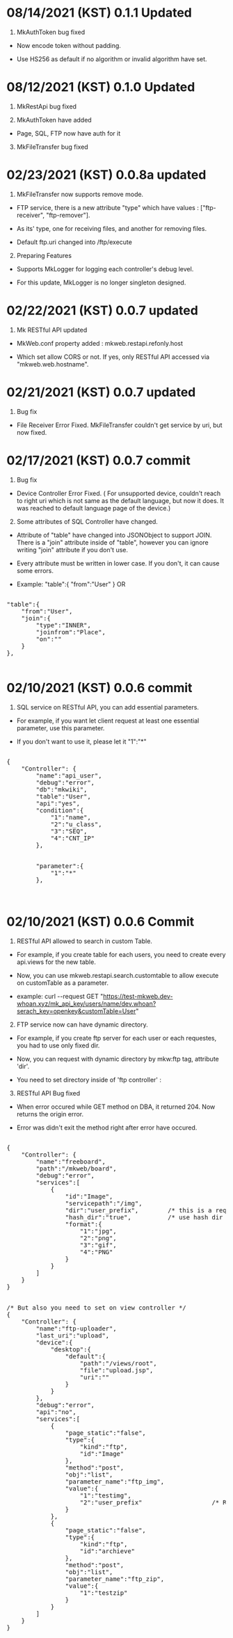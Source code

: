 
# 08/14/2021 (KST) 0.1.1 Updated

1. MkAuthToken bug fixed

- Now encode token without padding.

- Use HS256 as default if no algorithm or invalid algorithm have set.

# 08/12/2021 (KST) 0.1.0 Updated

1. MkRestApi bug fixed

2. MkAuthToken have added

- Page, SQL, FTP now have auth for it

3. MkFileTransfer bug fixed

# 02/23/2021 (KST) 0.0.8a updated

1. MkFileTransfer now supports remove mode.

- FTP service, there is a new attribute "type" which have values : ["ftp-receiver", "ftp-remover"].

- As its' type, one for receiving files, and another for removing files.

- Default ftp.uri changed into /ftp/execute

2. Preparing Features

- Supports MkLogger for logging each controller's debug level.

- For this update, MkLogger is no longer singleton designed.

# 02/22/2021 (KST) 0.0.7 updated

1. Mk RESTful API updated

- MkWeb.conf property added : mkweb.restapi.refonly.host

- Which set allow CORS or not. If yes, only RESTful API accessed via "mkweb.web.hostname".

# 02/21/2021 (KST) 0.0.7 updated

1. Bug fix

- File Receiver Error Fixed.
MkFileTransfer couldn't get service by uri, but now fixed. 

# 02/17/2021 (KST) 0.0.7 commit

1. Bug fix

- Device Controller Error Fixed. ( For unsupported device, couldn't reach to right uri which is not same as the default language, but now it does. It was reached to default language page of the device.) 

2. Some attributes of SQL Controller have changed.

- Attribute of "table" have changed into JSONObject to support JOIN. There is a "join" attribute inside of "table", however you can ignore writing "join" attribute if you don't use.

- Every attribute must be written in lower case. If you don't, it can cause some errors.

- Example: "table":{ "from":"User" } OR

<pre>

"table":{
	"from":"User",
	"join":{
		"type":"INNER",
		"joinfrom":"Place",
		"on":""
	}
},

</pre>

# 02/10/2021 (KST) 0.0.6 commit

1. SQL service on RESTful API, you can add essential parameters.

- For example, if you want let client request at least one essential parameter, use this parameter.

- If you don't want to use it, please let it "1":"*"

<pre>

{
	"Controller": {
		"name":"api_user",
		"debug":"error",
		"db":"mkwiki",
		"table":"User",
		"api":"yes",
		"condition":{
			"1":"name",
			"2":"u_class",
			"3":"SEQ",
			"4":"CNT_IP"
		},
	<span>
			
		"parameter":{
			"1":"*"
		},
	</span>

</pre>
		

# 02/10/2021 (KST) 0.0.6 Commit

1. RESTful API allowed to search in custom Table.

- For example, if you create table for each users, you need to create every api.views for the new table.

- Now, you can use mkweb.restapi.search.customtable to allow execute on customTable as a parameter.

- example: curl --request GET "https://test-mkweb.dev-whoan.xyz/mk_api_key/users/name/dev.whoan?serach_key=openkey&customTable=User"

2. FTP service now can have dynamic directory.

- For example, if you create ftp server for each user or each requestes, you had to use only fixed dir.

- Now, you can request with dynamic directory by mkw:ftp tag, attribute 'dir'.

- You need to set directory inside of 'ftp controller' :

3. RESTful API Bug fixed

- When error occured while GET method on DBA, it returned 204. Now returns the origin error. 

- Error was didn't exit the method right after error have occured.

<pre>

{
	"Controller": {
		"name":"freeboard",
		"path":"/mkweb/board",
		"debug":"error",
		"services":[
			{
				"id":"Image",
				"servicepath":"/img",
				"dir":"user_prefix",		/* this is a request parameter name. you can send dynamic directory by this parameter */
				"hash_dir":"true",			/* use hash dir or not. only requested dir will be hashed. Now, MD5 is used. */
				"format":{
					"1":"jpg",
					"2":"png",
					"3":"gif",
					"4":"PNG"
				}
			}
		]
	}
}


/* But also you need to set on view controller */
{
	"Controller": {
		"name":"ftp-uploader",
		"last_uri":"upload",
		"device":{
			"desktop":{
				"default":{
					"path":"/views/root",
					"file":"upload.jsp",
					"uri":""
				}
			}
		},
		"debug":"error",
		"api":"no",
		"services":[
			{
				"page_static":"false",
				"type":{
					"kind":"ftp",
					"id":"Image"
				},
				"method":"post",
				"obj":"list",
				"parameter_name":"ftp_img",
				"value":{
					"1":"testimg",
					"2":"user_prefix"					/* Right here. Must same with ftp controllers' dir attribute */
				}
			},
			{
				"page_static":"false",
				"type":{
					"kind":"ftp",
					"id":"archieve"
				},
				"method":"post",
				"obj":"list",
				"parameter_name":"ftp_zip",
				"value":{
					"1":"testzip"
				}
			}
		]
	}
}

</pre>